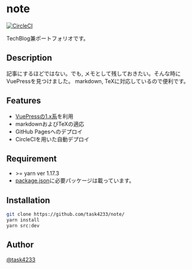 # note

[![CircleCI](https://circleci.com/gh/task4233/note.svg?style=svg)](https://circleci.com/gh/task4233/note)

TechBlog兼ポートフォリオです。


## Description
記事にするほどではない。でも, メモとして残しておきたい。そんな時にVuePressを見つけました。
markdown, TeXに対応しているので便利です。

## Features

- [VuePressの1.x系](https://v1.vuepress.vuejs.org/)を利用
- markdownおよびTeXの適応
- GitHub Pagesへのデプロイ
- CircleCIを用いた自動デプロイ

## Requirement
- \>= yarn ver 1.17.3
- [package.json](https://github.com/task4233/note/blob/master/package.json)に必要パッケージは載っています。


## Installation
```bash
git clone https://github.com/task4233/note/
yarn install
yarn src:dev
```

## Author

[@task4233](https://twitter.com/task4233)
